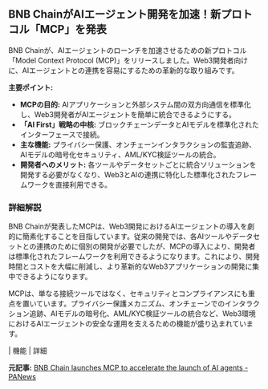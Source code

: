 ## BNB ChainがAIエージェント開発を加速！新プロトコル「MCP」を発表

BNB Chainが、AIエージェントのローンチを加速させるための新プロトコル「Model Context Protocol (MCP)」をリリースしました。Web3開発者向けに、AIエージェントとの連携を容易にするための革新的な取り組みです。

**主要ポイント:**

* **MCPの目的:** AIアプリケーションと外部システム間の双方向通信を標準化し、Web3開発者がAIエージェントを簡単に統合できるようにする。
* **「AI First」戦略の中核:** ブロックチェーンデータとAIモデルを標準化されたインターフェースで接続。
* **主な機能:** プライバシー保護、オンチェーンインタラクションの監査追跡、AIモデルの暗号化セキュリティ、AML/KYC検証ツールの統合。
* **開発者へのメリット:** 各ツールやデータセットごとに統合ソリューションを開発する必要がなくなり、Web3とAIの連携に特化した標準化されたフレームワークを直接利用できる。

### 詳細解説

BNB Chainが発表したMCPは、Web3開発におけるAIエージェントの導入を劇的に簡素化することを目指しています。従来の開発では、各AIツールやデータセットとの連携のために個別の開発が必要でしたが、MCPの導入により、開発者は標準化されたフレームワークを利用できるようになります。これにより、開発時間とコストを大幅に削減し、より革新的なWeb3アプリケーションの開発に集中できるようになります。

MCPは、単なる接続ツールではなく、セキュリティとコンプライアンスにも重点を置いています。プライバシー保護メカニズム、オンチェーンでのインタラクション追跡、AIモデルの暗号化、AML/KYC検証ツールの統合など、Web3環境におけるAIエージェントの安全な運用を支えるための機能が盛り込まれています。

| 機能 | 詳細 

**元記事:** [BNB Chain launches MCP to accelerate the launch of AI agents - PANews](https://www.panewslab.com/en/sqarticledetails/c5kj4wlc.html)
